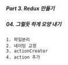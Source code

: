 ##### Part 3. Redux 만들기

##### 04. 그럴듯 하게 모양 내기

```
1. 파일분리
2. 네이밍 교정
3. actionCreator
4. action 추가
```

